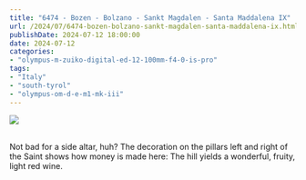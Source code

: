 ```yaml
---
title: "6474 - Bozen - Bolzano - Sankt Magdalen - Santa Maddalena IX"
url: /2024/07/6474-bozen-bolzano-sankt-magdalen-santa-maddalena-ix.html
publishDate: 2024-07-12 18:00:00
date: 2024-07-12
categories:
- "olympus-m-zuiko-digital-ed-12-100mm-f4-0-is-pro"
tags:
- "Italy"
- "south-tyrol"
- "olympus-om-d-e-m1-mk-iii"
---
```

<div class="container">
<div class="center"><a target="_blank" href="https://d25zfm9zpd7gm5.cloudfront.net/1200x1200/2020/20200905_165202_lr.jpg"><img class="webfeedsFeaturedVisual" src="https://d25zfm9zpd7gm5.cloudfront.net/0600x0600/2020/20200905_165202_lr.jpg" /></a></div>
</div>
<br />

Not bad for a side altar, huh? The decoration on the pillars
left and right of the Saint shows how money is made here:
The hill yields a wonderful, fruity, light red wine.
